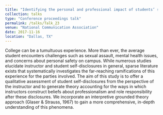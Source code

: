 ```yaml
---
title: "Identifying the personal and professional impact of students’ self-disclosures"
collection: talks
type: "Conference proceedings talk"
permalink: /talks/Talk_23
venue: "National Communication Association"
date: 2017-11-16
location: "Dallas, TX"
---
```


College can be a tumultuous experience. More than ever, the average student encounters challenges such as sexual assault, mental health issues, and concerns about personal safety on campus. While numerous studies elucidate instructor and student self-disclosures in general, sparse literature exists that systematically investigates the far-reaching ramifications of this experience for the parties involved. The aim of this study is to offer a qualitative assessment of student self-disclosures from the perspective of the instructor and to generate theory accounting for the ways in which instructors construct beliefs about professionalism and role responsibility after these disclosures. We incorporate an interpretive grounded theory approach (Glaser & Strauss, 1967) to gain a more comprehensive, in-depth understanding of this phenomena.